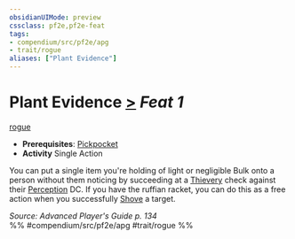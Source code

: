 ```yaml
---
obsidianUIMode: preview
cssclass: pf2e,pf2e-feat
tags:
- compendium/src/pf2e/apg
- trait/rogue
aliases: ["Plant Evidence"]
---
```

# Plant Evidence  [>](rules/core-rulebook/chapter-9-playing-the-game.md#Actions "Single Action") *Feat 1*  
[rogue](rules/traits/rogue.md "Rogue Class Trait")  

- **Prerequisites**: [Pickpocket](compendium/feats/pickpocket.md)
- **Activity** Single Action

You can put a single item you're holding of light or negligible Bulk onto a person without them noticing by succeeding at a [Thievery](compendium/skills.md#Thievery) check against their [Perception](compendium/skills.md#Perception) DC. If you have the ruffian racket, you can do this as a free action when you successfully [Shove](rules/actions/shove.md) a target.

*Source: Advanced Player's Guide p. 134*  
%% #compendium/src/pf2e/apg #trait/rogue %%